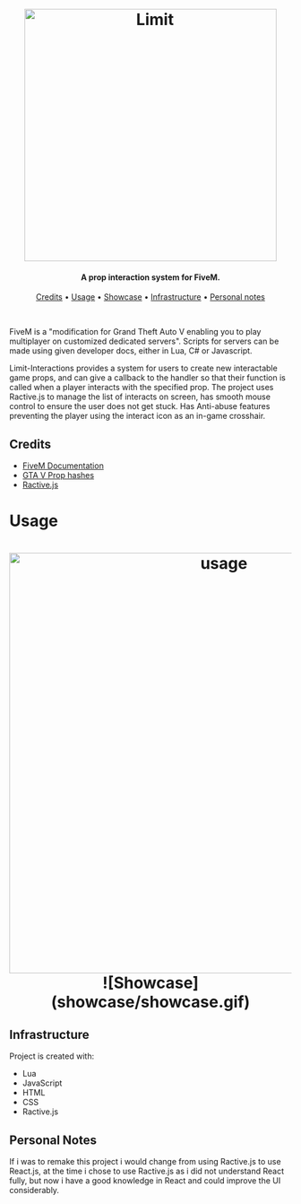 <h1 align="center">
    <br>
    <img src="https://i.imgur.com/Pq1PHnN.png" alt="Limit" width="450">
    <br>
</h1>

<h4 align="center">A prop interaction system for FiveM.</h4>

<p align="center">
  <a href="#credits">Credits</a> •
  <a href="#usage">Usage</a> •
  <a href="#showcase">Showcase</a> •
  <a href="#infrastructure">Infrastructure</a> •
  <a href="#personal-notes">Personal notes</a>
</p>
<br>

FiveM is a "modification for Grand Theft Auto V enabling you to play multiplayer on customized dedicated servers". Scripts for servers can be made using given developer docs, either in Lua, C# or Javascript.

Limit-Interactions provides a system for users to create new interactable game props, and can give a callback to the handler so that their function is called when a player interacts with the specified prop. The project uses Ractive.js to manage the list of interacts on screen, has smooth mouse control to ensure the user does not get stuck. Has Anti-abuse features preventing the player using the interact icon as an in-game crosshair.

## Credits
- [FiveM Documentation](https://docs.fivem.net/docs/ "FiveM Documentation")  
- [GTA V Prop hashes](http://gtahash.site/?s=121155 "GTA V Prop hashes")  
- [Ractive.js](https://ractive.js.org "Ractive.js")  

# Usage
<h1 align="center">
    <img src="https://i.imgur.com/buNiN9F.png" alt="usage" width="750">
    ![Showcase](showcase/showcase.gif)


## Infrastructure
Project is created with:
* Lua
* JavaScript
* HTML
* CSS
* Ractive.js

## Personal Notes
If i was to remake this project i would change from using Ractive.js to use React.js, at the time i chose to use Ractive.js as i did not understand React fully, but now i have a good knowledge in React and could improve the UI considerably.
